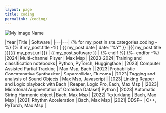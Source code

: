 ```yaml
---
layout: page
title: coding
permalink: /coding/
---
```



![My image Name](display.png)


|Year |Title  | Software |
|---|---|
{% for my_post in site.categories.coding -%}
{% if my_post.title -%}
| {{ my_post.date | date: "%Y" }} |[{{ my_post.title }}]({{ my_post.url }})  | {{ my_post.software }} |
{% endif %}
{%- endfor -%}
|2024| Multi-channel Player | Max Msp |
|2023-2024| Training and classification notebooks | Python, PyTorch, Huggingface |
|2023| Computer Assisted Partial Tracking | Max Msp, Bach |
|2023| Probabilistic Concatenative Synthesizer | Supercollider, Flucoma |
|2023| Tagging and analysis of Sound Objects | Max Msp, Javascript |
|2023| Linking Reaper and Logic playback with Bach | Reaper, Logic Pro, Bach, Max Msp |
|2023| Microtonal Augmentation of Orchidea Dataset| Python |
|2023| Automatic String Harmonic object | Bach, Max Msp |
|2022| Texturklang | Bach, Max Msp |
|2021| Rhythm Acceleration | Bach, Max Msp |
|2021| DDSP~ | C++, PyTorch, Max Msp |






